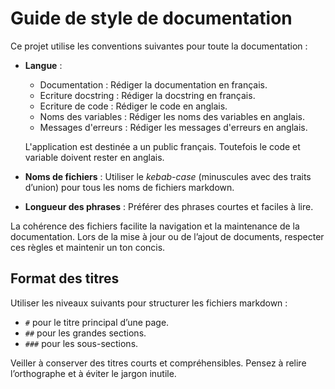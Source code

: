 # Guide de style de documentation

Ce projet utilise les conventions suivantes pour toute la documentation :

- **Langue** :
  - Documentation       : Rédiger la documentation en français.
  - Ecriture docstring  : Rédiger la docstring en français.
  - Ecriture de code    : Rédiger le code en anglais.
  - Noms des variables  : Rédiger les noms des variables en anglais.
  - Messages d'erreurs  : Rédiger les messages d'erreurs en anglais.

  L'application est destinée a un public français. Toutefois le code et variable doivent rester en anglais.

- **Noms de fichiers** : Utiliser le _kebab-case_ (minuscules avec des traits d’union) pour tous les noms de fichiers markdown.
- **Longueur des phrases** : Préférer des phrases courtes et faciles à lire.

La cohérence des fichiers facilite la navigation et la maintenance de la documentation. Lors de la mise à jour ou de l’ajout de documents, respecter ces règles et maintenir un ton concis.

## Format des titres

Utiliser les niveaux suivants pour structurer les fichiers markdown :

- `#` pour le titre principal d’une page.
- `##` pour les grandes sections.
- `###` pour les sous-sections.

Veiller à conserver des titres courts et compréhensibles. Pensez à relire l’orthographe et à éviter le jargon inutile.
